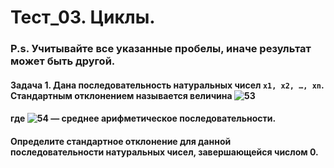 # Тест_03. Циклы.
### P.s. Учитывайте все указанные пробелы, иначе результат может быть другой.

#### Задача 1. Дана последовательность натуральных чисел ``x1, x2, …, xn``. Стандартным отклонением называется величина ![53](https://github.com/tvgVita69/python_begin/assets/98489171/4333a1b7-966d-4a24-a382-e3457fa188e8)
#### где  ![54](https://github.com/tvgVita69/python_begin/assets/98489171/6c8692a0-f7cd-4aa1-a748-4e0f3b050850) — среднее арифметическое последовательности.
#### Определите стандартное отклонение для данной последовательности натуральных чисел, завершающейся числом 0.
